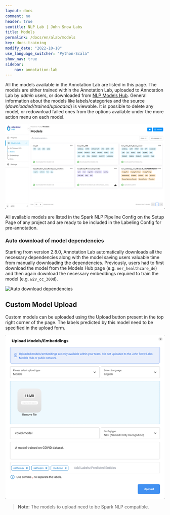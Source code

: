 ```yaml
---
layout: docs
comment: no
header: true
seotitle: NLP Lab | John Snow Labs
title: Models
permalink: /docs/en/alab/models
key: docs-training
modify_date: "2022-10-18"
use_language_switcher: "Python-Scala"
show_nav: true
sidebar:
    nav: annotation-lab
---
```



<div class="h3-box" markdown="1">

All the models available in the Annotation Lab are listed in this page. The models are either trained within the Annotation Lab, uploaded to Annotation Lab by _admin_ users, or downloaded from [NLP Models Hub](https://nlp.johnsnowlabs.com/models). General information about the models like labels/categories and the source (_downloaded/trained/uploaded_) is viewable. It is possible to delete any model, or redownload failed ones from the options available under the more action menu on each model.

![Model](/assets/images/annotation_lab/4.1.0/models.png)

All available models are listed in the Spark NLP Pipeline Config on the Setup Page of any project and are ready to be included in the Labeling Config for pre-annotation.


</div><div class="h3-box" markdown="1">

### Auto download of model dependencies

Starting from version 2.8.0, Annotation Lab automatically downloads all the necessary dependencies along with the model saving users valuable time from manually downloading the dependencies. Previously, users had to first download the model from the Models Hub page (e.g. `ner_healthcare_de`) and then again download the necessary embeddings required to train the model (e.g. `w2v_cc_300d`).
 
![Auto download dependencies](/assets/images/annotation_lab/4.1.0/auto_download_dependencies.gif)

</div><div class="h3-box" markdown="1">

## Custom Model Upload

Custom models can be uploaded using the Upload button present in the top right corner of the page. The labels predicted by this model need to be specified in the upload form.

![Upload models](/assets/images/annotation_lab/4.1.0/upload_models.png)

> **Note:** The models to upload need to be Spark NLP compatible.

</div>